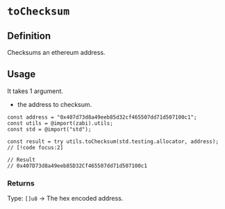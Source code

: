 # `toChecksum`

## Definition

Checksums an ethereum address.

## Usage

It takes 1 argument.

- the address to checksum.

```zig
const address = "0x407d73d8a49eeb85d32cf465507dd71d507100c1";
const utils = @import(zabi).utils;
const std = @import("std");

const result = try utils.toChecksum(std.testing.allocator, address); // [!code focus:2]

// Result
// 0x407D73d8a49eeb85D32Cf465507dd71d507100c1
```

### Returns

Type: `[]u8` -> The hex encoded address.
